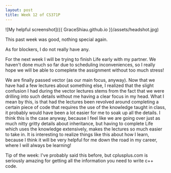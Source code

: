 ```yaml
---
layout: post
title: Week 12 of CS371P
---
```

![My helpful screenshot]({{ GraceShiau.github.io }}/assets/headshot.jpg)

This past week was good, nothing special again.

As for blockers, I do not really have any.

For the next week I will be trying to finish Life early with my partner. We haven't done much so far due to scheduling inconveniences, so I really hope we will be able to comeplete the assignment without too much stress!

We are finally passed vector (as our main focus, anyway). Now that we have had a few lectures about something else, I realized that the slight confusion I had during the vector lectures stems from the fact that we were drilling into such details without me having a clear focus in my head. What I mean by this, is that had the lectures been revolved around completing a certain piece of code that requires the use of the knowledge taught in class, it probably would have been a lot easier for me to soak up all the details. I think this is the case anyway, because I feel like we are going over just as much nitty gritty details about inheritance, but having to complete Life which uses the knowledge extensively, makes the lectures so much easier to take in. It is interesting to realize things like this about how I learn, because I think it will be very helpful for me down the road in my career, where I will always be learning!

Tip of the week: I've probably said this before, but cplusplus.com is seriously amazing for getting all the information you need to write c++ code.

<script>
  (function(i,s,o,g,r,a,m){i['GoogleAnalyticsObject']=r;i[r]=i[r]||function(){
  (i[r].q=i[r].q||[]).push(arguments)},i[r].l=1*new Date();a=s.createElement(o),
  m=s.getElementsByTagName(o)[0];a.async=1;a.src=g;m.parentNode.insertBefore(a,m)
  })(window,document,'script','//www.google-analytics.com/analytics.js','ga');

  ga('create', 'UA-73081993-1', 'auto');
  ga('send', 'pageview');
</script>
